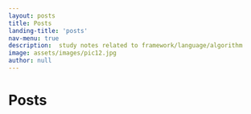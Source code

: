 ```yaml
---
layout: posts
title: Posts
landing-title: 'posts'
nav-menu: true
description:  study notes related to framework/language/algorithm
image: assets/images/pic12.jpg
author: null
---
```


<h1>Posts</h1>
